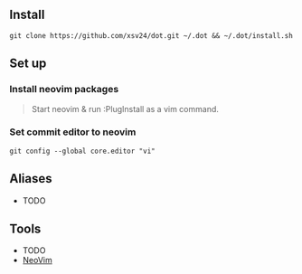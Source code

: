 ## Install 
```
git clone https://github.com/xsv24/dot.git ~/.dot && ~/.dot/install.sh
```

## Set up


### Install neovim packages
> Start neovim & run :PlugInstall as a vim command.

### Set commit editor to neovim
```
git config --global core.editor "vi" 
```

## Aliases 

- TODO

## Tools 
- TODO
- [NeoVim](https://neovim.io/)
